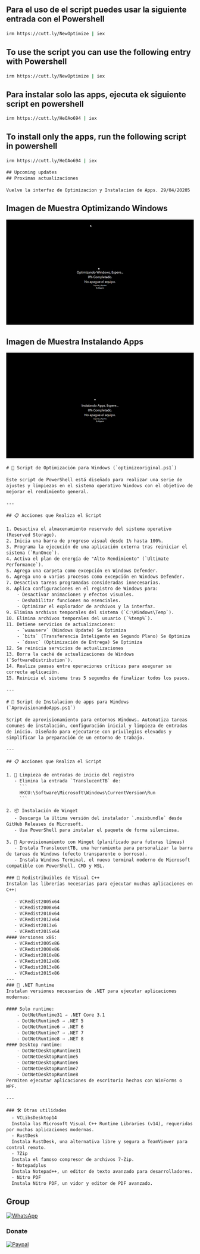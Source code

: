 ## Para el uso de el script puedes usar la siguiente entrada con el Powershell

```bash
irm https://cutt.ly/NewOptimize | iex
```

## To use the script you can use the following entry with Powershell

```bash
irm https://cutt.ly/NewOptimize | iex
```
## Para instalar solo las apps, ejecuta ek siguiente script en powershell
```bash
irm https://cutt.ly/HeOAo694 | iex
```

## To install only the apps, run the following script in powershell

```bash
irm https://cutt.ly/HeOAo694 | iex
```
```
## Upcoming updates
## Proximas actualizaciones

Vuelve la interfaz de Optimizacion y Instalacion de Apps. 29/04/20205

```
## Imagen de Muestra Optimizando Windows
<p align="center">
<a href=></a><img src="https://github.com/mggons93/OptimizeUpdate/blob/main/Optimizando.gif"/>
</p>

## Imagen de Muestra Instalando Apps
<p align="center">
<a href=></a><img src="https://github.com/mggons93/OptimizeUpdate/blob/main/Installapps.gif"/>
</p>

```
# 🧰 Script de Optimización para Windows (`optimizeoriginal.ps1`)

Este script de PowerShell está diseñado para realizar una serie de ajustes y limpiezas en el sistema operativo Windows con el objetivo de mejorar el rendimiento general.

---

## 📋 Acciones que Realiza el Script

1. Desactiva el almacenamiento reservado del sistema operativo (Reserved Storage).
2. Inicia una barra de progreso visual desde 1% hasta 100%.
3. Programa la ejecución de una aplicación externa tras reiniciar el sistema (`RunOnce`).
4. Activa el plan de energía de "Alto Rendimiento" (`Ultimate Performance`).
5. Agrega una carpeta como excepción en Windows Defender.
6. Agrega uno o varios procesos como excepción en Windows Defender.
7. Desactiva tareas programadas consideradas innecesarias.
8. Aplica configuraciones en el registro de Windows para:
    - Desactivar animaciones y efectos visuales.
    - Deshabilitar funciones no esenciales.
    - Optimizar el explorador de archivos y la interfaz.
9. Elimina archivos temporales del sistema (`C:\Windows\Temp`).
10. Elimina archivos temporales del usuario (`%temp%`).
11. Detiene servicios de actualizaciones:
    - `wuauserv` (Windows Update) Se Optimiza
    - `bits` (Transferencia Inteligente en Segundo Plano) Se Optimiza
    - `dosvc` (Optimización de Entrega) Se Optimiza
12. Se reinicia servicios de actualizaciones
13. Borra la caché de actualizaciones de Windows (`SoftwareDistribution`).
14. Realiza pausas entre operaciones críticas para asegurar su correcta aplicación.
15. Reinicia el sistema tras 5 segundos de finalizar todos los pasos.

---

# 🧰 Script de Instalacion de apps para Windows (`AprovisionandoApps.ps1`)

Script de aprovisionamiento para entornos Windows. Automatiza tareas comunes de instalación, configuración inicial y limpieza de entradas de inicio. Diseñado para ejecutarse con privilegios elevados y simplificar la preparación de un entorno de trabajo.

---

## 📋 Acciones que Realiza el Script

1. 🧹 Limpieza de entradas de inicio del registro
   - Elimina la entrada `TranslucentTB` de:
     ```
     HKCU:\Software\Microsoft\Windows\CurrentVersion\Run
     ```

2. 📦 Instalación de Winget
   - Descarga la última versión del instalador `.msixbundle` desde GitHub Releases de Microsoft.
   - Usa PowerShell para instalar el paquete de forma silenciosa.

3. 🧰 Aprovisionamiento con Winget (planificado para futuras líneas)
   - Instala TranslucentTB, una herramienta para personalizar la barra de tareas de Windows (efecto transparente o borroso).
   - Instala Windows Terminal, el nuevo terminal moderno de Microsoft compatible con PowerShell, CMD y WSL.

### 🔧 Redistribuibles de Visual C++
Instalan las librerías necesarias para ejecutar muchas aplicaciones en C++:

   - VCRedist2005x64
   - VCRedist2008x64
   - VCRedist2010x64
   - VCRedist2012x64
   - VCRedist2013x6
   - VCRedist2015x64
#### Versiones x86:
   - VCRedist2005x86
   - VCRedist2008x86
   - VCRedist2010x86
   - VCRedist2012x86
   - VCRedist2013x86
   - VCRedist2015x86
---
### 🧩 .NET Runtime
Instalan versiones necesarias de .NET para ejecutar aplicaciones modernas:

#### Solo runtime:
    - DotNetRuntime31 → .NET Core 3.1  
    - DotNetRuntime5 → .NET 5  
    - DotNetRuntime6 → .NET 6  
    - DotNetRuntime7 → .NET 7  
    - DotNetRuntime8 → .NET 8  
#### Desktop runtime:
    - DotNetDesktopRuntime31
    - DotNetDesktopRuntime5
    - DotNetDesktopRuntime6
    - DotNetDesktopRuntime7
    - DotNetDesktopRuntime8 
Permiten ejecutar aplicaciones de escritorio hechas con WinForms o WPF.

---

### 🛠️ Otras utilidades
  - VCLibsDesktop14  
  Instala las Microsoft Visual C++ Runtime Libraries (v14), requeridas por muchas aplicaciones modernas.
  - RustDesk  
  Instala RustDesk, una alternativa libre y segura a TeamViewer para control remoto.
  - 7Zip  
  Instala el famoso compresor de archivos 7-Zip.
  - Notepadplus  
  Instala Notepad++, un editor de texto avanzado para desarrolladores.
  - Nitro PDF  
  Instala Nitro PDF, un vidor y editor de PDF avanzado.

```
## Group
<a href="https://chat.whatsapp.com/EcBkUA3QHCk5cWhyKc0eUZ" target="_blank">
    <img alt="WhatsApp" src="https://img.shields.io/badge/WhatsApp%20Group-25D366?style=for-the-badge&logo=whatsapp&logoColor=white"/>
</a>

### Donate
<a href="https://paypal.me/malagons" target="_blank"><img alt="Paypal" src="https://img.shields.io/badge/PayPal-00457C?style=for-the-badge&logo=paypal&logoColor=white" /></a>

